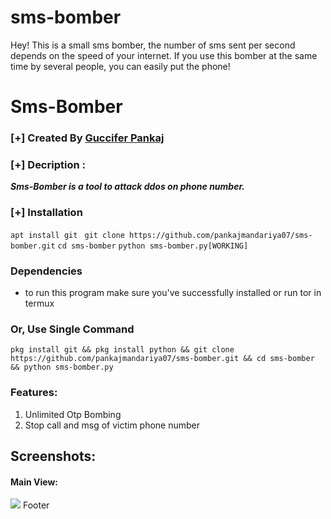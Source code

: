 # sms-bomber
Hey! This is a small sms bomber, the number of
sms sent per second depends on the speed
of your internet. If you use this bomber
at the same time by several people, you
can easily put the phone!

# Sms-Bomber

### [+] Created By <a href="https://github.com/pankajmandariya07">Guccifer Pankaj</a>

### [+] Decription :
***Sms-Bomber is a tool to attack ddos on phone number.***

### [+] Installation

```apt install git ```
```git clone https://github.com/pankajmandariya07/sms-bomber.git```
```cd sms-bomber```
```python sms-bomber.py[WORKING]```
### Dependencies
* to run this program make sure you've successfully installed or run tor in termux 
### Or, Use Single Command
```
pkg install git && pkg install python && git clone https://github.com/pankajmandariya07/sms-bomber.git && cd sms-bomber && python sms-bomber.py
```
### Features:
1. Unlimited Otp Bombing
2. Stop call and msg of victim phone number
## Screenshots:
#### Main View:
<img src="Sms-Bomber.jpg.jpg">
Footer
